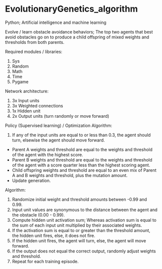# EvolutionaryGenetics_algorithm

Python; Artificial intelligence and machine learning

Evolve / learn obstacle avoidance behaviors; The top two agents that best avoid obstacles go on to produce a child offspring of mixed weights and thresholds from both parents.

Required modules / libraries:
  1. Sys
  2. Random
  3. Math
  4. Time
  5. Pygame

Network architecture:
  1. 3x Input units
  2. 3x Weighted connections
  3. 1x Hidden unit
  4. 2x Output units (turn randomly or move forward)

Policy (Supervised learning) / Optimization Algorithm:
  1. If any of the input units are equal to or less than 0.3, the agent should turn, elsewise the agent should move forward.


- Parent A weights and threshold are equal to the weights and threshold of the agent with the highest score.
- Parent B weights and threshold are equal to the weights and threshold of the agent with a score quarter less than the highest scoring agent.
- Child offspring weights and threshold are equal to an even mix of Parent A and B weights and threshold, plus the mutation amount.
- Update generation.
  
Algorithm:
1. Randomize initial weight and threshold amounts between -0.99 and 0.99.
2. Input unit values are synonymous to the distance between the agent and the obstacle (0.00 - 0.99).
3. Compute hidden unit activation sum; Whereas activation sum is equal to the sum of each input unit multiplied by their associated weights.
4. If the activation sum is equal to or greater than the threshold amount, the hidden unit fires, else, it does not fire.
5. If the hidden unit fires, the agent will turn, else, the agent will move forward.
6. If the output does not equal the correct output, randomly adjust weights and threshold.
7. Repeat for each training episode.
